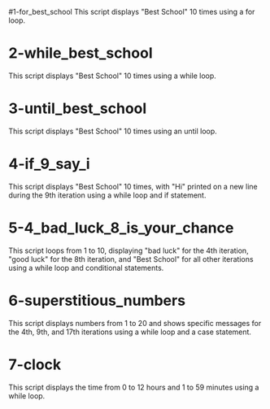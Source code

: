 #1-for_best_school
This script displays "Best School" 10 times using a for loop.

# 2-while_best_school

This script displays "Best School" 10 times using a while loop.

# 3-until_best_school

This script displays "Best School" 10 times using an until loop.

# 4-if_9_say_i

This script displays "Best School" 10 times, with "Hi" printed on a new line during the 9th iteration using a while loop and if statement.

# 5-4_bad_luck_8_is_your_chance

This script loops from 1 to 10, displaying "bad luck" for the 4th iteration, "good luck" for the 8th iteration, and "Best School" for all other iterations using a while loop and conditional statements.

# 6-superstitious_numbers

This script displays numbers from 1 to 20 and shows specific messages for the 4th, 9th, and 17th iterations using a while loop and a case statement.

# 7-clock

This script displays the time from 0 to 12 hours and 1 to 59 minutes using a while loop.


